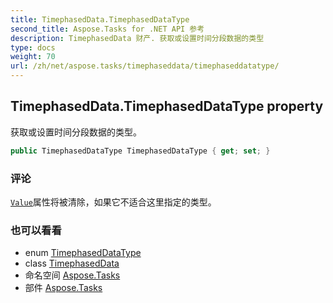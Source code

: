 ```yaml
---
title: TimephasedData.TimephasedDataType
second_title: Aspose.Tasks for .NET API 参考
description: TimephasedData 财产. 获取或设置时间分段数据的类型
type: docs
weight: 70
url: /zh/net/aspose.tasks/timephaseddata/timephaseddatatype/
---
```

## TimephasedData.TimephasedDataType property

获取或设置时间分段数据的类型。

```csharp
public TimephasedDataType TimephasedDataType { get; set; }
```

### 评论

[`Value`](../value/)属性将被清除，如果它不适合这里指定的类型。

### 也可以看看

* enum [TimephasedDataType](../../timephaseddatatype/)
* class [TimephasedData](../)
* 命名空间 [Aspose.Tasks](../../timephaseddata/)
* 部件 [Aspose.Tasks](../../../)


